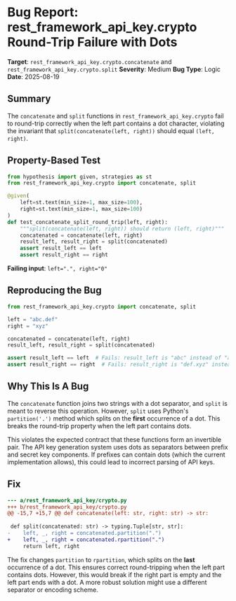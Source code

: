 # Bug Report: rest_framework_api_key.crypto Round-Trip Failure with Dots

**Target**: `rest_framework_api_key.crypto.concatenate` and `rest_framework_api_key.crypto.split`
**Severity**: Medium
**Bug Type**: Logic
**Date**: 2025-08-19

## Summary

The `concatenate` and `split` functions in `rest_framework_api_key.crypto` fail to round-trip correctly when the left part contains a dot character, violating the invariant that `split(concatenate(left, right))` should equal `(left, right)`.

## Property-Based Test

```python
from hypothesis import given, strategies as st
from rest_framework_api_key.crypto import concatenate, split

@given(
    left=st.text(min_size=1, max_size=100),
    right=st.text(min_size=1, max_size=100)
)
def test_concatenate_split_round_trip(left, right):
    """split(concatenate(left, right)) should return (left, right)"""
    concatenated = concatenate(left, right)
    result_left, result_right = split(concatenated)
    assert result_left == left
    assert result_right == right
```

**Failing input**: `left=".", right="0"`

## Reproducing the Bug

```python
from rest_framework_api_key.crypto import concatenate, split

left = "abc.def"
right = "xyz"

concatenated = concatenate(left, right)
result_left, result_right = split(concatenated)

assert result_left == left  # Fails: result_left is "abc" instead of "abc.def"
assert result_right == right  # Fails: result_right is "def.xyz" instead of "xyz"
```

## Why This Is A Bug

The `concatenate` function joins two strings with a dot separator, and `split` is meant to reverse this operation. However, `split` uses Python's `partition('.')` method which splits on the **first** occurrence of a dot. This breaks the round-trip property when the left part contains dots.

This violates the expected contract that these functions form an invertible pair. The API key generation system uses dots as separators between prefix and secret key components. If prefixes can contain dots (which the current implementation allows), this could lead to incorrect parsing of API keys.

## Fix

```diff
--- a/rest_framework_api_key/crypto.py
+++ b/rest_framework_api_key/crypto.py
@@ -15,7 +15,7 @@ def concatenate(left: str, right: str) -> str:
 
 def split(concatenated: str) -> typing.Tuple[str, str]:
-    left, _, right = concatenated.partition(".")
+    left, _, right = concatenated.rpartition(".")
     return left, right
```

The fix changes `partition` to `rpartition`, which splits on the **last** occurrence of a dot. This ensures correct round-tripping when the left part contains dots. However, this would break if the right part is empty and the left part ends with a dot. A more robust solution might use a different separator or encoding scheme.